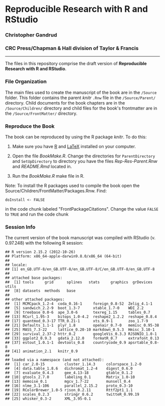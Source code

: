 # Reproducible Research with R and RStudio

### Christopher Gandrud

### CRC Press/Chapman & Hall division of Taylor & Francis

---

The files in this repository comprise the draft version of **Reproducible Research with R and RStudio**.

### File Organization

The main files used to create the manuscript of the book are in the `/Source` folder. This folder contains the parent *knitr* `.Rnw` file in the `/Source/Parent/` directory. Child documents for the book chapters are in the `/Source/Children/` directory and child files for the book's frontmatter are in the `/Source/FrontMatter/` directory.

### Reproduce the Book

The book can be reproduced by using the R package *knitr*. To do this:

1. Make sure you have [R](http://www.r-project.org/) and [LaTeX](http://www.latex-project.org/ftp.html) installed on your computer.

2. Open the file *BookMake.R*. Change the directories for `ParentDirectory` and `SetUpDirectory` to directory you have the files *Rep-Res-Parent.Rnw* and *README.Rmd* located in.

3. Run the *BookMake.R* make file in R.

Note: To install the R packages used to compile the book open the Source/Children/FrontMatter/Packages.Rnw. Find:

```
doInstall <- FALSE
```

in the code chunk labeled "FrontPackageCitations". Change the value `FALSE` to `TRUE` and run the code chunk

### Session Info
The current version of the book manuscript was compiled with RStudio (v. 0.97.248) with the following R session:


```
## R version 2.15.2 (2012-10-26)
## Platform: x86_64-apple-darwin9.8.0/x86_64 (64-bit)
## 
## locale:
## [1] en_GB.UTF-8/en_GB.UTF-8/en_GB.UTF-8/C/en_GB.UTF-8/en_GB.UTF-8
## 
## attached base packages:
##  [1] tools     grid      splines   stats     graphics  grDevices utils    
##  [8] datasets  methods   base     
## 
## other attached packages:
##  [1] MCMCpack_1.2-4  coda_0.16-1     foreign_0.8-52  Zelig_4.1-1    
##  [5] sandwich_2.2-9  boot_1.3-7      xtable_1.7-0    WDI_2.2        
##  [9] treebase_0.0-6  ape_3.0-6       texreg_1.15     tables_0.7     
## [13] RCurl_1.95-3    bitops_1.0-4.2  reshape2_1.2.2  reshape_0.8.4  
## [17] quantmod_0.3-17 TTR_0.21-1      xts_0.9-1       zoo_1.7-9      
## [21] Defaults_1.1-1  plyr_1.8        openair_0.7-0   memisc_0.95-38 
## [25] MASS_7.3-22     lattice_0.20-10 markdown_0.5.3  Hmisc_3.10-1   
## [29] survival_2.37-2 httr_0.2        googleVis_0.3.3 RJSONIO_1.0-1  
## [33] ggplot2_0.9.3   gdata_2.12.0    formatR_0.7     extrafont_0.13 
## [37] estout_1.0.1-1  devtools_0.8    countrycode_0.9 apsrtable_0.8-8
## [41] animation_2.1   knitr_0.9      
## 
## loaded via a namespace (and not attached):
##  [1] car_2.0-15         cluster_1.14.3     colorspace_1.2-0  
##  [4] data.table_1.8.6   dichromat_1.2-4    digest_0.6.0      
##  [7] evaluate_0.4.3     gee_4.13-18        gtable_0.1.2      
## [10] gtools_2.7.0       labeling_0.1       Matrix_1.0-10     
## [13] memoise_0.1        mgcv_1.7-22        munsell_0.4       
## [16] nlme_3.1-106       parallel_2.15.2    proto_0.3-10      
## [19] RColorBrewer_1.0-5 rjson_0.2.11       Rttf2pt1_1.1      
## [22] scales_0.2.3       stringr_0.6.2      twitteR_0.99.19   
## [25] whisker_0.3-2      XML_3.95-0.1
```


